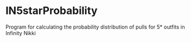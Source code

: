 # IN5starProbability
Program for calculating the probability distribution of pulls for 5* outfits in Infinity Nikki
